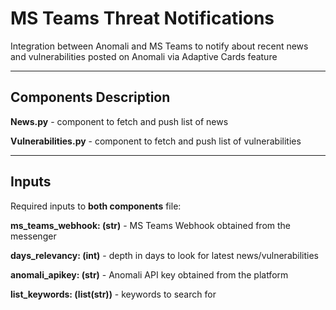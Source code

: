 # MS Teams Threat Notifications
Integration between Anomali and MS Teams to notify about recent news and vulnerabilities posted on Anomali via Adaptive Cards feature

---
## Components Description
**News.py** - component to fetch and push list of news

**Vulnerabilities.py** - component to fetch and push list of vulnerabilities

---
## Inputs
Required inputs to **both components** file:

**ms_teams_webhook: (str)** - MS Teams Webhook obtained from the messenger

**days_relevancy: (int)** - depth in days to look for latest news/vulnerabilities

**anomali_apikey: (str)** - Anomali API key obtained from the platform

**list_keywords: (list(str))** - keywords to search for